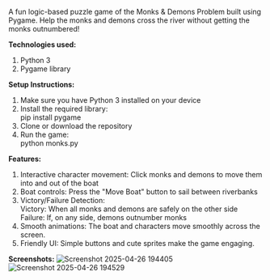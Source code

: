 A fun logic-based puzzle game of the Monks & Demons Problem built using Pygame. Help the monks and demons cross the river without getting the monks outnumbered!

**Technologies used:**
1) Python 3
2) Pygame library

**Setup Instructions:**
1) Make sure you have Python 3 installed on your device
2) Install the required library: <br />
   pip install pygame
3) Clone or download the repository
4) Run the game: <br />
python monks.py

**Features:**
1) Interactive character movement: Click monks and demons to move them into and out of the boat
2) Boat controls: Press the "Move Boat" button to sail between riverbanks
3) Victory/Failure Detection: <br />
   Victory: When all monks and demons are safely on the other side <br />
   Failure: If, on any side, demons outnumber monks <br />
4) Smooth animations: The boat and characters move smoothly across the screen.
5) Friendly UI: Simple buttons and cute sprites make the game engaging.

**Screenshots:**
![Screenshot 2025-04-26 194405](https://github.com/user-attachments/assets/d2768cff-5c49-4aed-910c-8e9a3b0e90e6)
![Screenshot 2025-04-26 194529](https://github.com/user-attachments/assets/f7fd0bea-6c79-49aa-964b-a8ccd6df9f45)

